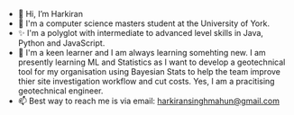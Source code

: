 - 👋 Hi, I’m Harkiran 
- 👀 I'm a computer science masters student at the University of York.
- ✨ I'm a polyglot with intermediate to advanced level skills in Java, Python and JavaScript. 
- 🌱 I'm a keen learner and I am always learning somehting new. I am presently learning ML and Statistics as I want to develop a geotechnical tool for my organisation using Bayesian Stats to help the team improve thier site investigation workflow and cut costs. Yes, I am a pracitising geotechnical engineer. 
- 📫 Best way to reach me is via email: harkiransinghmahun@gmail.com

<!---
harkiransinghmahun/harkiransinghmahun is a ✨ special ✨ repository because its `README.md` (this file) appears on your GitHub profile.
You can click the Preview link to take a look at your changes.
--->
